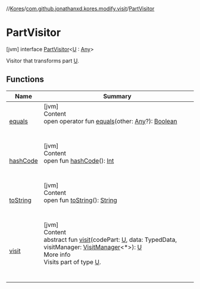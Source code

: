 //[Kores](../../index.md)/[com.github.jonathanxd.kores.modify.visit](../index.md)/[PartVisitor](index.md)



# PartVisitor  
 [jvm] interface [PartVisitor](index.md)<[U](index.md) : [Any](https://kotlinlang.org/api/latest/jvm/stdlib/kotlin/-any/index.html)>

Visitor that transforms part [U](index.md).

   


## Functions  
  
|  Name|  Summary| 
|---|---|
| <a name="kotlin/Any/equals/#kotlin.Any?/PointingToDeclaration/"></a>[equals](../../com.github.jonathanxd.kores.util/-simple-resolver/index.md#%5Bkotlin%2FAny%2Fequals%2F%23kotlin.Any%3F%2FPointingToDeclaration%2F%5D%2FFunctions%2F-1211764316)| <a name="kotlin/Any/equals/#kotlin.Any?/PointingToDeclaration/"></a>[jvm]  <br>Content  <br>open operator fun [equals](../../com.github.jonathanxd.kores.util/-simple-resolver/index.md#%5Bkotlin%2FAny%2Fequals%2F%23kotlin.Any%3F%2FPointingToDeclaration%2F%5D%2FFunctions%2F-1211764316)(other: [Any](https://kotlinlang.org/api/latest/jvm/stdlib/kotlin/-any/index.html)?): [Boolean](https://kotlinlang.org/api/latest/jvm/stdlib/kotlin/-boolean/index.html)  <br><br><br>
| <a name="kotlin/Any/hashCode/#/PointingToDeclaration/"></a>[hashCode](../../com.github.jonathanxd.kores.util/-simple-resolver/index.md#%5Bkotlin%2FAny%2FhashCode%2F%23%2FPointingToDeclaration%2F%5D%2FFunctions%2F-1211764316)| <a name="kotlin/Any/hashCode/#/PointingToDeclaration/"></a>[jvm]  <br>Content  <br>open fun [hashCode](../../com.github.jonathanxd.kores.util/-simple-resolver/index.md#%5Bkotlin%2FAny%2FhashCode%2F%23%2FPointingToDeclaration%2F%5D%2FFunctions%2F-1211764316)(): [Int](https://kotlinlang.org/api/latest/jvm/stdlib/kotlin/-int/index.html)  <br><br><br>
| <a name="kotlin/Any/toString/#/PointingToDeclaration/"></a>[toString](../../com.github.jonathanxd.kores.util/-simple-resolver/index.md#%5Bkotlin%2FAny%2FtoString%2F%23%2FPointingToDeclaration%2F%5D%2FFunctions%2F-1211764316)| <a name="kotlin/Any/toString/#/PointingToDeclaration/"></a>[jvm]  <br>Content  <br>open fun [toString](../../com.github.jonathanxd.kores.util/-simple-resolver/index.md#%5Bkotlin%2FAny%2FtoString%2F%23%2FPointingToDeclaration%2F%5D%2FFunctions%2F-1211764316)(): [String](https://kotlinlang.org/api/latest/jvm/stdlib/kotlin/-string/index.html)  <br><br><br>
| <a name="com.github.jonathanxd.kores.modify.visit/PartVisitor/visit/#TypeParam(bounds=[kotlin.Any])#com.github.jonathanxd.iutils.data.TypedData#com.github.jonathanxd.kores.modify.visit.VisitManager[*]/PointingToDeclaration/"></a>[visit](visit.md)| <a name="com.github.jonathanxd.kores.modify.visit/PartVisitor/visit/#TypeParam(bounds=[kotlin.Any])#com.github.jonathanxd.iutils.data.TypedData#com.github.jonathanxd.kores.modify.visit.VisitManager[*]/PointingToDeclaration/"></a>[jvm]  <br>Content  <br>abstract fun [visit](visit.md)(codePart: [U](index.md), data: TypedData, visitManager: [VisitManager](../-visit-manager/index.md)<*>): [U](index.md)  <br>More info  <br>Visits part of type [U](index.md).  <br><br><br>

